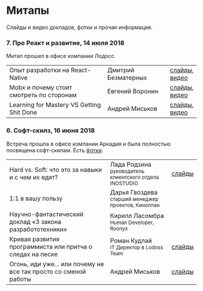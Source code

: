 # Митапы
Слайды и видео докладов, фотки и прочая информация.

### 7. Про Реакт и развитие, 14 июля 2018
Митап прошел в офисе компании Лодосс.

<table>
    <tr>
        <td>Опыт разработки на React-Native</td>
        <td>Дмитрий Безматерных</td>
        <td><a href="https://goo.gl/bHhE2n">слайды</a>,<br>
            <a href="https://goo.gl/1Y5Xkk">видео</a></td>
    </tr>
    <tr>
        <td>Mobx и почему стоит смотреть по сторонам</td>
        <td>Евгений Воронин</td>
        <td>
            <a href="https://goo.gl/EUREyn">слайды</a>,<br>
            <a href="https://vk.com/video-159767167_456239023?t=42m48s">видео</a></td>
    </tr>
    <tr>
        <td>Learning for Mastery VS Getting Shit Done</td>
        <td>Андрей Миськов</td>
        <td><a href="https://goo.gl/1Y5Xkk">слайды</a>,<br>
            <a href="https://goo.gl/1Y5Xkk">видео</a></td>
    </tr>
</table>

### 6. Софт-скилз, 16 июня 2018
Встреча прошла в офисе компании Аркадия и была полностью посвящена софт-скилам. Есть [фотки](https://vk.com/album-159767167_253894369).

<table>
    <tr>
        <td>Hard vs. Soft: что это за навыки и с чем их едят?</td>
        <td>Лада Родзина<br><small>руководитель клиентского отдела INOSTUDIO</small></td>
        <td><a href="https://yadi.sk/i/q19cvFDi3Y4PEh">слайды</a></td>
    </tr>
    <tr>
        <td>1:1 в вашу пользу</td>
        <td>Дарья Гвоздева<br><small>старший менеджер проектов, Киноплан</small></td>
        <td></td>
    </tr>
    <tr>
        <td>Научно-фантастический доклад «3 закона разработотехники»</td>
        <td>Кирилл Ласомбра<br><small>Human Developer, Roonyx</small></td>
        <td></td>
    </tr>
    <tr>
        <td>Кривая развития программиста или притча о следах на песке</td>
        <td>Роман Кудлай<br><small>IT Директор в Lodoss Team</small></td> 
        <td><a href="http://bit.ly/programmers_way">слайды</a></td> 
    </tr>
    <tr>
        <td>Огонь, иди уже... или почему не все так просто со сменой работы</td>
        <td>Андрей Миськов</td>
        <td><a href="http://andreymiskov.ru/keynotes/ogon/">слайды</a></td>
    </tr>
</table>

